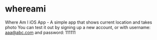 # whereami
Where Am I iOS App - A simple app that shows current location and takes photo
You can test it out by signing up a new account, or with username: aaa@abc.com and password: 111111
